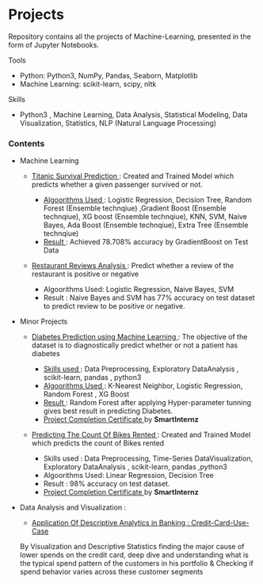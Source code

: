 # Projects

Repository contains  all the projects of Machine-Learning, presented in the form of Jupyter Notebooks.

Tools 
* Python: Python3, NumPy, Pandas, Seaborn, Matplotlib
* Machine Learning: scikit-learn, scipy, nltk

Skills 
* Python3 , Machine Learning, Data Analysis, Statistical Modeling, Data Visualization, Statistics, NLP (Natural Language Processing)

### Contents 
 
* Machine Learning 

   * <a href="https://github.com/riya-dhama/Projects/tree/main/Titanic%20Survival%20Predictions"> Titanic Survival Prediction </a> : 
   Created and Trained  Model which predicts whether a given passenger survived or not. 
      - <u> Algoorithms Used </u>: Logistic Regression, Decision Tree, Random Forest (Ensemble technqiue) ,Gradient Boost (Ensemble technqiue), XG boost (Ensemble technqiue), 
                                  KNN, SVM, Naive Bayes, Ada Boost (Ensemble technqiue), Extra Tree (Ensemble technqiue)
      - <u> Result </u> : Achieved 78.708% accuracy by GradientBoost on Test Data
      
   * <a href="https://github.com/riya-dhama/Projects/tree/main/Sentiment%20Analysis/Restaurant%20Reviews"> Restaurant Reviews Analysis </a> :
   Predict whether a review of the restaurant is positive or negative 
      - Algoorithms Used: Logistic Regression, Naive Bayes, SVM 
      - Result : Naive Bayes and SVM has 77% accuracy on test dataset to predict review to be positive or negative.
   
 * Minor Projects

   * <a href="https://github.com/riya-dhama/Projects/tree/main/Diabetes%20Prediction"> Diabetes Prediction using Machine Learning </a> : 
   The objective of the dataset is to diagnostically predict whether or not a patient has diabetes
      - <u> Skills used </u> : Data Preprocessing, Exploratory DataAnalysis , scikit-learn, pandas , python3
      - <u> Algoorithms Used </u>:  K-Nearest Neighbor, Logistic Regression, Random Forest , XG Boost 
      - <u> Result </u> : Random Forest after applying Hyper-parameter tunning gives best result in predicting Diabetes.
      - <a href="https://smartinternz.com/badge_projects/certificates/735b90b4568125ed6c3f678819b6e058"> Project Completion Certificate </a> by <b> SmartInternz </b>
      
   * <a href="https://github.com/riya-dhama/Projects/tree/main/Bike%20Sharing"> Predicting The Count Of Bikes Rented </a> :
   Created and Trained  Model which predicts the count of Bikes rented
      - Skills used : Data Preprocessing, Time-Series DataVisualization, Exploratory DataAnalysis , scikit-learn, pandas ,python3
      - Algoorithms Used: Linear Regression, Decision Tree
      - Result : 98% accuracy on test dataset.
      - <a href="https://smartinternz.com/badge_projects/certificates/3295c76acbf4caaed33c36b1b5fc2cb1"> Project Completion Certificate  </a>  by <b> SmartInternz </b>
   
   
* Data Analysis and Visualization :

   * <a href="https://github.com/riya-dhama/Projects/tree/main/Credit%20Card%20UseCase"> Application Of Descriptive Analytics in Banking : Credit-Card-Use-Case </a> 
   
   By Visualization and Descriptive Statistics finding the major cause of lower spends on the credit card, deep dive and understanding what is the typical spend pattern of the customers in his portfolio & Checking if spend behavior varies across these customer segments 
  
